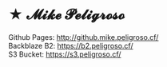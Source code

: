 # ★ 𝓜𝓲𝓴𝓮 𝓟𝓮𝓵𝓲𝓰𝓻𝓸𝓼𝓸
Github Pages: http://github.mike.peligroso.cf/ \
Backblaze B2: https://b2.peligroso.cf/ \
S3 Bucket: https://s3.peligroso.cf/
